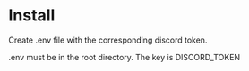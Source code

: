 # Install

Create .env file with the corresponding discord token.

.env must be in the root directory.
The key is DISCORD_TOKEN


